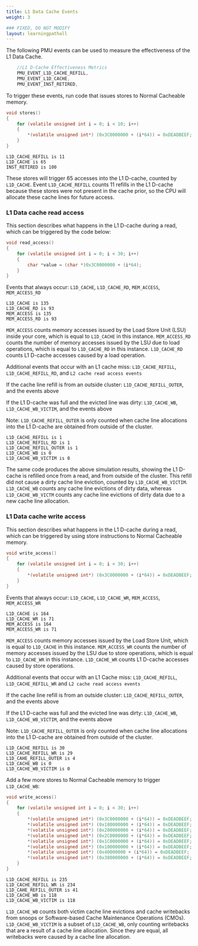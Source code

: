 ```yaml
---
title: L1 Data Cache Events
weight: 3

### FIXED, DO NOT MODIFY
layout: learningpathall
---
```


The following PMU events can be used to measure the effectiveness of the L1 Data Cache. 
```C
    //L1 D-Cache Effectiveness Metrics
    PMU_EVENT_L1D_CACHE_REFILL,
    PMU_EVENT_L1D_CACHE,
    PMU_EVENT_INST_RETIRED,
```
To trigger these events, run code that issues stores to Normal Cacheable memory.
```C
void stores()
{
    for (volatile unsigned int i = 0; i < 10; i++) 
    {
        *(volatile unsigned int*) (0x3C0000000 + (i*64)) = 0xDEADBEEF; 
    } 
}
```

```output
L1D_CACHE_REFILL is 11
L1D_CACHE is 65
INST_RETIRED is 100
```

These stores will trigger 65 accesses into the L1 D-cache, counted by `L1D_CACHE`. Event `L1D_CACHE_REFILL` counts 11 refills in the L1 D-cache because these stores were not present in the cache prior, so the CPU will allocate these cache lines for future access. 

### L1 Data cache read access
This section describes what happens in the L1 D-cache during a read, which can be triggered by the code below:    
```C
void read_access()
{
    for (volatile unsigned int i = 0; i < 30; i++)
    {
        char *value = (char *)0x3C0000000 + (i*64);
    }
}
```

Events that always occur: 
`L1D_CACHE`, `L1D_CACHE_RD`, `MEM_ACCESS`, `MEM_ACCESS_RD`

```output
L1D_CACHE is 135
L1D_CACHE_RD is 93
MEM_ACCESS is 135
MEM_ACCESS_RD is 93
```

`MEM_ACCESS` counts memory accesses issued by the Load Store Unit (LSU) inside your core, which is equal to `L1D_CACHE` in this instance. `MEM_ACCESS_RD` counts the number of memory accesses issued by the LSU due to load operations, which is equal to `L1D_CACHE_RD` in this instance. `L1D_CACHE_RD` counts L1 D-cache accesses caused by a load operation.

Additional events that occur with an L1 cache miss:
`L1D_CACHE_REFILL`, `L1D_CACHE_REFILL_RD`, and `L2 cache read access events`

If the cache line refill is from an outside cluster: `L1D_CACHE_REFILL_OUTER`, and the events above

If the L1 D-cache was full and the evicted line was dirty: 
`L1D_CACHE_WB`, `L1D_CACHE_WB_VICTIM`, and the events above 

Note: `L1D_CACHE_REFILL_OUTER` is only counted when cache line allocations into the L1 D-cache are obtained from outside of the cluster. 

```output
L1D_CACHE_REFILL is 1
L1D_CACHE_REFILL_RD is 1
L1D_CACHE_REFILL_OUTER is 1
L1D_CACHE_WB is 0
L1D_CACHE_WB_VICTIM is 0
```

The same code produces the above simulation results, showing the L1 D-cache is refilled once from a read, and from outside of the cluster. This refill did not cause a dirty cache line eviction, counted by `L1D_CACHE_WB_VICTIM`. `L1D_CACHE_WB` counts any cache line evictions of dirty data, whereas `L1D_CACHE_WB_VICTM` counts any cache line evictions of dirty data due to a new cache line allocation.


### L1 Data cache write access 
This section describes what happens in the L1 D-cache during a read, which can be triggered by using store instructions to Normal Cacheable memory.  
```C  
void write_access()
{
    for (volatile unsigned int i = 0; i < 30; i++)
    {
        *(volatile unsigned int*) (0x3C0000000 + (i*64)) = 0xDEADBEEF;
    }
}
```

Events that always occur: 
`L1D_CACHE`, `L1D_CACHE_WR`, `MEM_ACCESS`, `MEM_ACCESS_WR`

```output
L1D_CACHE is 164
L1D_CACHE_WR is 71
MEM_ACCESS is 164
MEM_ACCESS_WR is 71
```

`MEM_ACCESS` counts memory accesses issued by the Load Store Unit, which is equal to `L1D_CACHE` in this instance. `MEM_ACCESS_WR` counts the number of memory accesses issued by the LSU due to store operations, which is equal to `L1D_CACHE_WR` in this instance. `L1D_CACHE_WR` counts L1 D-cache accesses caused by store operations.

Additional events that occur with an L1 Cache miss:
`L1D_CACHE_REFILL`, `L1D_CACHE_REFILL_WR` and `L2 cache read access events`

If the cache line refill is from an outside cluster: `L1D_CACHE_REFILL_OUTER`, and the events above

If the L1 D-cache was full and the evicted line was dirty: 
`L1D_CACHE_WB`, `L1D_CACHE_WB_VICTIM`, and the events above 

Note: `L1D_CACHE_REFILL_OUTER` is only counted when cache line allocations into the L1 D-cache are obtained from outside of the cluster. 

```output
L1D_CACHE_REFILL is 30
L1D_CACHE_REFILL_WR is 29
L1D_CAHE_REFILL_OUTER is 4
L1D_CACHE_WB is 0
L1D_CACHE_WB_VICTIM is 0
```

Add a few more stores to Normal Cacheable memory to trigger `L1D_CACHE_WB`:
```C
void write_access()
{
    for (volatile unsigned int i = 0; i < 30; i++)
    {
        *(volatile unsigned int*) (0x3C0000000 + (i*64)) = 0xDEADBEEF;
        *(volatile unsigned int*) (0x180000000 + (i*64)) = 0xDEADBEEF;
        *(volatile unsigned int*) (0x200000000 + (i*64)) = 0xDEADBEEF;
        *(volatile unsigned int*) (0x2C0000000 + (i*64)) = 0xDEADBEEF;
        *(volatile unsigned int*) (0x1C0000000 + (i*64)) = 0xDEADBEEF;
        *(volatile unsigned int*) (0x100000000 + (i*64)) = 0xDEADBEEF;
        *(volatile unsigned int*) (0x40000000 + (i*64)) = 0xDEADBEEF;
        *(volatile unsigned int*) (0x380000000 + (i*64)) = 0xDEADBEEF;
    }
}
```

```output
L1D_CACHE_REFILL is 235
L1D_CACHE_REFILL_WR is 234
L1D_CAHE_REFILL_OUTER is 41
L1D_CACHE_WB is 118
L1D_CACHE_WB_VICTIM is 118
```

`L1D_CACHE_WB` counts both victim cache line evictions and cache writebacks from snoops or Software-based Cache Maintenance Operations (CMOs).  `L1D_CACHE_WB_VICTIM` is a subset of `L1D_CACHE_WB`, only counting writebacks that are a result of a cache line allocation. Since they are equal, all writebacks were caused by a cache line allocation.



